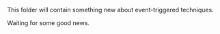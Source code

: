 
This folder will contain something new about event-triggered techniques. 

Waiting for some good news.
